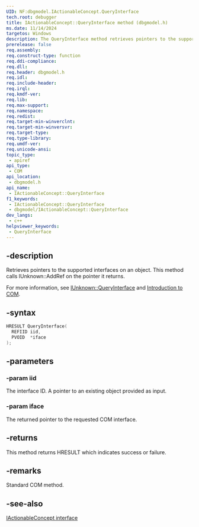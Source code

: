 ```yaml
---
UID: NF:dbgmodel.IActionableConcept.QueryInterface
tech.root: debugger
title: IActionableConcept::QueryInterface method (dbgmodel.h)
ms.date: 11/14/2024
targetos: Windows
description: The QueryInterface method retrieves pointers to the supported interfaces on an object. This method belongs to the IActionableConcept interface.
prerelease: false
req.assembly: 
req.construct-type: function
req.ddi-compliance: 
req.dll: 
req.header: dbgmodel.h
req.idl: 
req.include-header: 
req.irql: 
req.kmdf-ver: 
req.lib: 
req.max-support: 
req.namespace: 
req.redist: 
req.target-min-winverclnt: 
req.target-min-winversvr: 
req.target-type: 
req.type-library: 
req.umdf-ver: 
req.unicode-ansi: 
topic_type:
 - apiref
api_type:
 - COM
api_location:
 - dbgmodel.h
api_name:
 - IActionableConcept::QueryInterface
f1_keywords:
 - IActionableConcept::QueryInterface
 - dbgmodel/IActionableConcept::QueryInterface
dev_langs:
 - c++
helpviewer_keywords:
 - QueryInterface
---
```


## -description

Retrieves pointers to the supported interfaces on an object. This method calls IUnknown::AddRef on the pointer it returns. 

For more information, see [IUnknown::QueryInterface](/windows/win32/api/Unknwn/nf-unknwn-iunknown-queryinterface(refiid_void)) and [Introduction to COM](/cpp/atl/introduction-to-com).

## -syntax

```cpp
HRESULT QueryInterface(
  REFIID iid,
  PVOID  *iface
);
```

## -parameters

### -param iid

The interface ID. A pointer to an existing object provided as input.

### -param iface

The returned pointer to the requested COM interface.

## -returns

This method returns HRESULT which indicates success or failure.

## -remarks

Standard COM method.

## -see-also

[IActionableConcept interface](nn-dbgmodel-iactionableconcept.md)